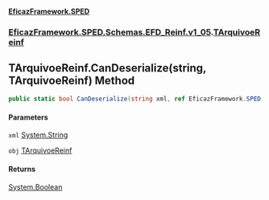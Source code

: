 #### [EficazFramework.SPED](EficazFrameworkSPED.md 'EficazFramework SPED')
### [EficazFramework.SPED.Schemas.EFD_Reinf.v1_05](EficazFramework.SPED.Schemas.EFD_Reinf.v1_05.md 'EficazFramework.SPED.Schemas.EFD_Reinf.v1_05').[TArquivoeReinf](EficazFramework.SPED.Schemas.EFD_Reinf.v1_05/TArquivoeReinf.md 'EficazFramework.SPED.Schemas.EFD_Reinf.v1_05.TArquivoeReinf')

## TArquivoeReinf.CanDeserialize(string, TArquivoeReinf) Method

```csharp
public static bool CanDeserialize(string xml, ref EficazFramework.SPED.Schemas.EFD_Reinf.v1_05.TArquivoeReinf obj);
```
#### Parameters

<a name='EficazFramework.SPED.Schemas.EFD_Reinf.v1_05.TArquivoeReinf.CanDeserialize(string,EficazFramework.SPED.Schemas.EFD_Reinf.v1_05.TArquivoeReinf).xml'></a>

`xml` [System.String](https://docs.microsoft.com/en-us/dotnet/api/System.String 'System.String')

<a name='EficazFramework.SPED.Schemas.EFD_Reinf.v1_05.TArquivoeReinf.CanDeserialize(string,EficazFramework.SPED.Schemas.EFD_Reinf.v1_05.TArquivoeReinf).obj'></a>

`obj` [TArquivoeReinf](EficazFramework.SPED.Schemas.EFD_Reinf.v1_05/TArquivoeReinf.md 'EficazFramework.SPED.Schemas.EFD_Reinf.v1_05.TArquivoeReinf')

#### Returns
[System.Boolean](https://docs.microsoft.com/en-us/dotnet/api/System.Boolean 'System.Boolean')